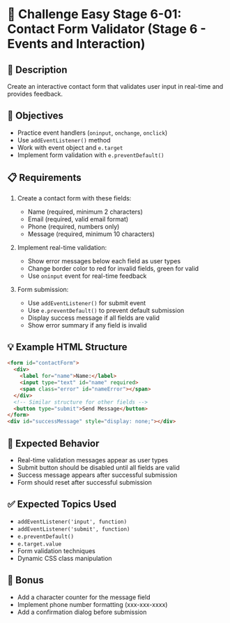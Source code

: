 # 🎯 Challenge Easy Stage 6-01: Contact Form Validator (Stage 6 - Events and Interaction)

## 📝 Description

Create an interactive contact form that validates user input in real-time and provides feedback.

## 🎯 Objectives

- Practice event handlers (`oninput`, `onchange`, `onclick`)
- Use `addEventListener()` method
- Work with event object and `e.target`
- Implement form validation with `e.preventDefault()`

## 📋 Requirements

1. Create a contact form with these fields:
   - Name (required, minimum 2 characters)
   - Email (required, valid email format)
   - Phone (required, numbers only)
   - Message (required, minimum 10 characters)

2. Implement real-time validation:
   - Show error messages below each field as user types
   - Change border color to red for invalid fields, green for valid
   - Use `oninput` event for real-time feedback

3. Form submission:
   - Use `addEventListener()` for submit event
   - Use `e.preventDefault()` to prevent default submission
   - Display success message if all fields are valid
   - Show error summary if any field is invalid

## 💡 Example HTML Structure

```html
<form id="contactForm">
  <div>
    <label for="name">Name:</label>
    <input type="text" id="name" required>
    <span class="error" id="nameError"></span>
  </div>
  <!-- Similar structure for other fields -->
  <button type="submit">Send Message</button>
</form>
<div id="successMessage" style="display: none;"></div>
```

## 🚀 Expected Behavior

- Real-time validation messages appear as user types
- Submit button should be disabled until all fields are valid
- Success message appears after successful submission
- Form should reset after successful submission

## ✅ Expected Topics Used

- `addEventListener('input', function)`
- `addEventListener('submit', function)`
- `e.preventDefault()`
- `e.target.value`
- Form validation techniques
- Dynamic CSS class manipulation

## 🌟 Bonus

- Add a character counter for the message field
- Implement phone number formatting (xxx-xxx-xxxx)
- Add a confirmation dialog before submission
